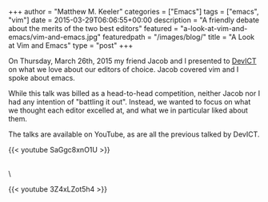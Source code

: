+++
author = "Matthew M. Keeler"
categories = ["Emacs"]
tags = ["emacs", "vim"]
date = 2015-03-29T06:06:55+00:00
description = "A friendly debate about the merits of the two best editors"
featured = "a-look-at-vim-and-emacs/vim-and-emacs.jpg"
featuredpath = "/images/blog/"
title = "A Look at Vim and Emacs"
type = "post"
+++

On Thursday, March 26th, 2015 my friend Jacob and I presented to
[DevICT](http://devict.org/) on what we love about our editors of choice.
Jacob covered vim and I spoke about emacs.

While this talk was billed as a head-to-head competition, neither Jacob nor I
had any intention of "battling it out".  Instead, we wanted to focus on what we
thought each editor excelled at, and what we in particular liked about
them.<!--more-->

The talks are available on YouTube, as are all the previous talked by DevICT.

{{< youtube SaGgc8xnO1U >}}

\
\

{{< youtube 3Z4xLZot5h4 >}}
